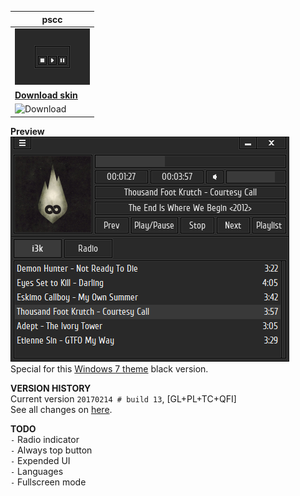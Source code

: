 | pscc |
| --- |
| ![Preview](https://raw.githubusercontent.com/iiiypuk/pscc/master/images/skin_logo.bmp) |
| **[Download skin](https://github.com/iiiypuk/pscc/releases/tag/build_13)** |
| ![Download](https://img.shields.io/github/downloads/iiiypuk/pscc/total.svg?style=flat-square) |

**Preview**  
![Preview](https://raw.githubusercontent.com/iiiypuk/pscc/master/screen.png)  
Special for this [Windows 7 theme](http://liuxiaofei.deviantart.com/art/Photoshop-CC-2014-VS-for-Windows-7-531779251) black version.  

**VERSION HISTORY**  
Current version `20170214 # build 13`, [GL+PL+TC+QFI]  
See all changes on [here](https://raw.githubusercontent.com/iiiypuk/pscc/master/VERSION.md).  

**TODO**  
`-` Radio indicator  
`-` Always top button  
`-` Expended UI  
`-` Languages  
`-` Fullscreen mode
